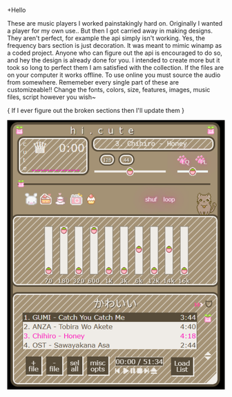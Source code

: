 +Hello

These are music players I worked painstakingly hard on.
Originally I wanted a player for my own use..
But then I got carried away in making designs.
They aren't perfect, for example the api simply isn't working.
Yes, the frequency bars section is just decoration.
It was meant to mimic winamp as a coded project.
Anyone who can figure out the api is encouraged to do so, and hey the design is already done for you.
I intended to create more but it took so long to perfect them I am satisfied with the collection.
If the files are on your computer it works offline.
To use online you must source the audio from somewhere.
Rememeber every single part of these are customizeable!!
Change the fonts, colors, size, features, images, music files, script however you wish~

{ If I ever figure out the broken sections then I'll update them }


<img src="https://github.com/manokodu/musicplayer/blob/main/musicplayerss.png">
